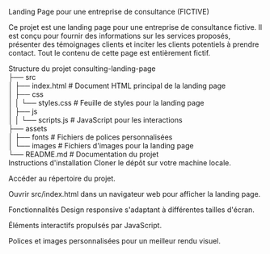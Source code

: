 Landing Page pour une entreprise de consultance (FICTIVE)


Ce projet est une landing page pour une entreprise de consultance fictive. Il est conçu pour fournir des informations sur les services proposés, présenter des témoignages clients et inciter les clients potentiels à prendre contact. Tout le contenu de cette page est entièrement fictif.

Structure du projet
consulting-landing-page  
├── src  
│   ├── index.html        # Document HTML principal de la landing page  
│   ├── css  
│   │   └── styles.css    # Feuille de styles pour la landing page  
│   ├── js  
│   │   └── scripts.js     # JavaScript pour les interactions  
├── assets  
│   ├── fonts             # Fichiers de polices personnalisées  
│   └── images            # Fichiers d'images pour la landing page  
└── README.md             # Documentation du projet  
Instructions d'installation
Cloner le dépôt sur votre machine locale.

Accéder au répertoire du projet.

Ouvrir src/index.html dans un navigateur web pour afficher la landing page.

Fonctionnalités
Design responsive s'adaptant à différentes tailles d'écran.

Éléments interactifs propulsés par JavaScript.

Polices et images personnalisées pour un meilleur rendu visuel.
